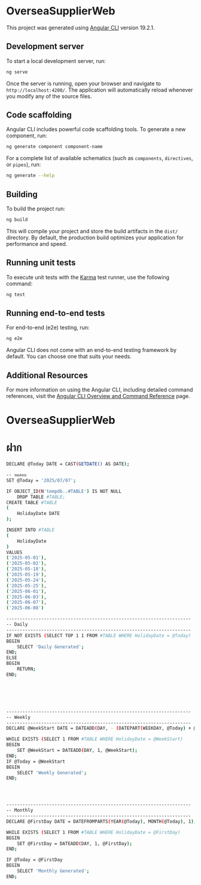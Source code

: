 # OverseaSupplierWeb

This project was generated using [Angular CLI](https://github.com/angular/angular-cli) version 19.2.1.

## Development server

To start a local development server, run:

```bash
ng serve
```

Once the server is running, open your browser and navigate to `http://localhost:4200/`. The application will automatically reload whenever you modify any of the source files.

## Code scaffolding

Angular CLI includes powerful code scaffolding tools. To generate a new component, run:

```bash
ng generate component component-name
```

For a complete list of available schematics (such as `components`, `directives`, or `pipes`), run:

```bash
ng generate --help
```

## Building

To build the project run:

```bash
ng build
```

This will compile your project and store the build artifacts in the `dist/` directory. By default, the production build optimizes your application for performance and speed.

## Running unit tests

To execute unit tests with the [Karma](https://karma-runner.github.io) test runner, use the following command:

```bash
ng test
```

## Running end-to-end tests

For end-to-end (e2e) testing, run:

```bash
ng e2e
```

Angular CLI does not come with an end-to-end testing framework by default. You can choose one that suits your needs.

## Additional Resources

For more information on using the Angular CLI, including detailed command references, visit the [Angular CLI Overview and Command Reference](https://angular.dev/tools/cli) page.

# OverseaSupplierWeb

# ฝาก

```bash
DECLARE @Today DATE = CAST(GETDATE() AS DATE);

-- ทดสอบ
SET @Today = '2025/07/07';

IF OBJECT_ID(N'tempdb..#TABLE') IS NOT NULL
    DROP TABLE #TABLE;
CREATE TABLE #TABLE
(
    HolidayDate DATE
);

INSERT INTO #TABLE
(
    HolidayDate
)
VALUES
('2025-05-01'),
('2025-05-02'),
('2025-05-18'),
('2025-05-19'),
('2025-05-24'),
('2025-05-25'),
('2025-06-01'),
('2025-06-03'),
('2025-06-07'),
('2025-06-08')

---------------------------------------------------------------------
-- Daily
---------------------------------------------------------------------
IF NOT EXISTS (SELECT TOP 1 1 FROM #TABLE WHERE HolidayDate = @Today)
BEGIN
    SELECT 'Daily Generated';
END;
ELSE
BEGIN
    RETURN;
END;






---------------------------------------------------------------------
-- Weekly
---------------------------------------------------------------------
DECLARE @WeekStart DATE = DATEADD(DAY, - (DATEPART(WEEKDAY, @Today) + @@DATEFIRST - 2) % 7, @Today);

WHILE EXISTS (SELECT 1 FROM #TABLE WHERE HolidayDate = @WeekStart)
BEGIN
    SET @WeekStart = DATEADD(DAY, 1, @WeekStart);
END;
IF @Today = @WeekStart
BEGIN
    SELECT 'Weekly Generated';
END;




---------------------------------------------------------------------
-- Monthly
---------------------------------------------------------------------
DECLARE @FirstDay DATE = DATEFROMPARTS(YEAR(@Today), MONTH(@Today), 1);

WHILE EXISTS (SELECT 1 FROM #TABLE WHERE HolidayDate = @FirstDay)
BEGIN
    SET @FirstDay = DATEADD(DAY, 1, @FirstDay);
END;

IF @Today = @FirstDay
BEGIN
    SELECT 'Monthly Generated';
END;
```
